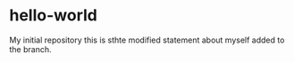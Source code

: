 # hello-world
My initial repository
this is sthte modified statement about myself added to the branch.
